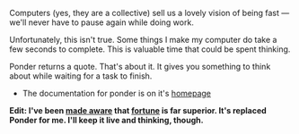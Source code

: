 Computers (yes, they are a collective) sell us a lovely vision of
being fast — we'll never have to pause again while doing work.

Unfortunately, this isn't true. Some things I make my computer do
take a few seconds to complete. This is valuable time that could be
spent thinking.

Ponder returns a quote. That's about it. It gives you something
to think about while waiting for a task to finish.

- The documentation for ponder is on it's [homepage](http://ponder.jack.ly)

**Edit: I've been [made aware](https://twitter.com/paddycarey/status/354620831256686594) that [fortune](http://en.wikipedia.org/wiki/Fortune_(Unix))
is far superior. It's replaced Ponder for me. I'll keep it live and thinking, though.**
